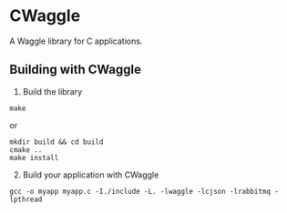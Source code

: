 # CWaggle

A Waggle library for C applications.

## Building with CWaggle

1. Build the library
```
make
```

or

```
mkdir build && cd build
cmake ..
make install
```

2. Build your application with CWaggle
```
gcc -o myapp myapp.c -I./include -L. -lwaggle -lcjson -lrabbitmq -lpthread
```
